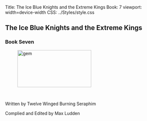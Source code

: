 Title: The Ice Blue Knights and the Extreme Kings
Book: 7
viewport: width=device-width
CSS: ../Styles/style.css
 
 ## The Ice Blue Knights and the Extreme Kings

### Book Seven

<figure>
	<img src="../Images/gem.gif" alt="gem" id="gem" width="240" height="120" />
</figure>
<br>

  
<p class="title">Written by Twelve Winged Burning Seraphim</p>
  
<p class="title">Complied and Edited by Max Ludden</p>
  

